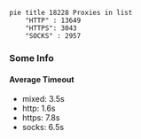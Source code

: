 
```mermaid
pie title 18228 Proxies in list
    "HTTP" : 13649
    "HTTPS": 3043
    "SOCKS" : 2957
```

### Some Info
#### Average Timeout

- mixed: 3.5s
- http: 1.6s
- https: 7.8s
- socks: 6.5s